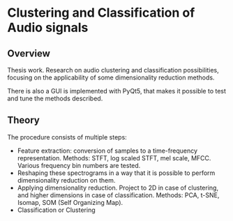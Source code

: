 # Clustering and Classification of Audio signals

## Overview
Thesis work. Research on audio clustering and classification possibilities, focusing on the applicability of some dimensionality reduction methods. 

There is also a GUI is implemented with PyQt5, that makes it possible to test and tune the methods described.

## Theory
The procedure consists of multiple steps:
- Feature extraction: conversion of samples to a time-frequency representation. Methods: STFT, log scaled STFT, mel scale, MFCC. Various frequency bin numbers are tested.
- Reshaping these spectrograms in a way that it is possible to perform dimensionality reduction on them.
- Applying dimensionality reduction. Project to 2D in case of clustering, and higher dimensions in case of classification. Methods: PCA, t-SNE, Isomap, SOM (Self Organizing Map).
- Classification or Clustering




